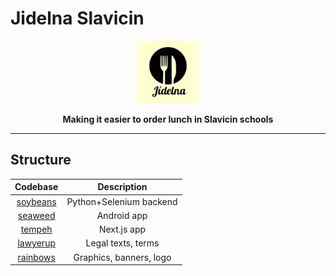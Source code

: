# Jidelna Slavicin

<a href="https://github.com/kukosek/jidelna"><p align="center">
<img height=100 src="https://raw.githubusercontent.com/kukosek/jidelna/main/rainbows/logo-background.png"/>

</p></a>
<p align="center">
  <strong>Making it easier to order lunch in Slavicin schools</strong>
</p>


---

## Structure

| Codebase              |      Description      |
| :------------------:  | :-------------------: |
| [soybeans](soybeans)  |Python+Selenium backend|
| [seaweed](seaweed)	|     Android app       |
| [tempeh](tempeh)		| Next.js app		    |
| [lawyerup](lawyerup)	|Legal texts, terms	    |
| [rainbows](rainbows)  |Graphics, banners, logo|
